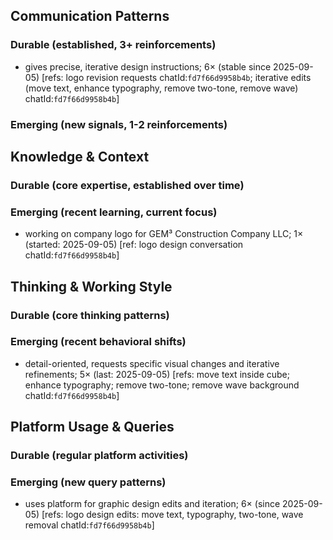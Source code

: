 ## Communication Patterns
### Durable (established, 3+ reinforcements)
- gives precise, iterative design instructions; 6× (stable since 2025-09-05) [refs: logo revision requests chatId:`fd7f66d9958b4b`; iterative edits (move text, enhance typography, remove two-tone, remove wave) chatId:`fd7f66d9958b4b`]

### Emerging (new signals, 1-2 reinforcements)

## Knowledge & Context
### Durable (core expertise, established over time)

### Emerging (recent learning, current focus)
- working on company logo for GEM³ Construction Company LLC; 1× (started: 2025-09-05) [ref: logo design conversation chatId:`fd7f66d9958b4b`]

## Thinking & Working Style
### Durable (core thinking patterns)

### Emerging (recent behavioral shifts)
- detail-oriented, requests specific visual changes and iterative refinements; 5× (last: 2025-09-05) [refs: move text inside cube; enhance typography; remove two-tone; remove wave background chatId:`fd7f66d9958b4b`]

## Platform Usage & Queries
### Durable (regular platform activities)

### Emerging (new query patterns)
- uses platform for graphic design edits and iteration; 6× (since 2025-09-05) [refs: logo design edits: move text, typography, two-tone, wave removal chatId:`fd7f66d9958b4b`]